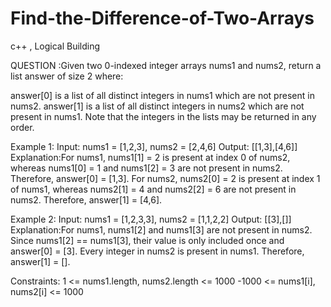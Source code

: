 # Find-the-Difference-of-Two-Arrays
c++ , Logical Building

QUESTION :Given two 0-indexed integer arrays nums1 and nums2, return a list answer of size 2 where:

answer[0] is a list of all distinct integers in nums1 which are not present in nums2.
answer[1] is a list of all distinct integers in nums2 which are not present in nums1.
Note that the integers in the lists may be returned in any order.

Example 1: Input: nums1 = [1,2,3], nums2 = [2,4,6]
Output: [[1,3],[4,6]]
Explanation:For nums1, nums1[1] = 2 is present at index 0 of nums2, whereas nums1[0] = 1 and nums1[2] = 3 are not present in nums2. Therefore, answer[0] = [1,3].
For nums2, nums2[0] = 2 is present at index 1 of nums1, whereas nums2[1] = 4 and nums2[2] = 6 are not present in nums2. Therefore, answer[1] = [4,6].

Example 2: Input: nums1 = [1,2,3,3], nums2 = [1,1,2,2]
Output: [[3],[]]
Explanation:For nums1, nums1[2] and nums1[3] are not present in nums2. Since nums1[2] == nums1[3], their value is only included once and answer[0] = [3].
Every integer in nums2 is present in nums1. Therefore, answer[1] = [].
 
Constraints:
1 <= nums1.length, nums2.length <= 1000
-1000 <= nums1[i], nums2[i] <= 1000
